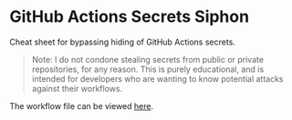 # GitHub Actions Secrets Siphon

Cheat sheet for bypassing hiding of GitHub Actions secrets.

> Note: I do not condone stealing secrets from public or private repositories,
> for any reason. This is purely educational, and is intended for developers
> who are wanting to know potential attacks against their workflows.

The workflow file can be viewed [here](/.github/workflows/action.yml).
